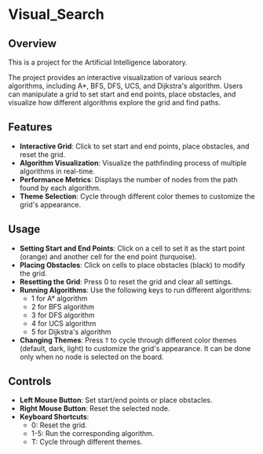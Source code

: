 # Visual_Search

## Overview
This is a project for the Artificial Intelligence laboratory.  

The project provides an interactive visualization of various search algorithms, including A*, BFS, DFS, UCS, and Dijkstra's algorithm. Users can manipulate a grid to set start and end points, place obstacles, and visualize how different algorithms explore the grid and find paths.

## Features
- **Interactive Grid**: Click to set start and end points, place obstacles, and reset the grid.
- **Algorithm Visualization**: Visualize the pathfinding process of multiple algorithms in real-time.
- **Performance Metrics**: Displays the number of nodes from the path found by each algorithm.
- **Theme Selection**: Cycle through different color themes to customize the grid's appearance.

## Usage
- **Setting Start and End Points**: Click on a cell to set it as the start point (orange) and another cell for the end point (turquoise).
- **Placing Obstacles**: Click on cells to place obstacles (black) to modify the grid.
- **Resetting the Grid**: Press 0 to reset the grid and clear all settings.
- **Running Algorithms**: Use the following keys to run different algorithms:
  - 1 for A* algorithm
  - 2 for BFS algorithm
  - 3 for DFS algorithm
  - 4 for UCS algorithm
  - 5 for Dijkstra's algorithm
- **Changing Themes**: Press `T` to cycle through different color themes (default, dark, light) to customize the grid's appearance. It can be done only when no node is selected on the board.

## Controls
- **Left Mouse Button**: Set start/end points or place obstacles.
- **Right Mouse Button**: Reset the selected node.
- **Keyboard Shortcuts**:
    - 0: Reset the grid.
    - 1-5: Run the corresponding algorithm.
    - T: Cycle through different themes.

